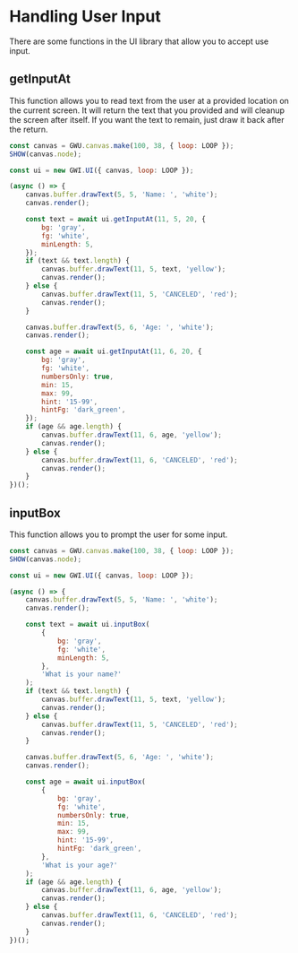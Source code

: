 # Handling User Input

There are some functions in the UI library that allow you to accept use input.

## getInputAt

This function allows you to read text from the user at a provided location on the current screen. It will return the text that you provided and will cleanup the screen after itself. If you want the text to remain, just draw it back after the return.

```js
const canvas = GWU.canvas.make(100, 38, { loop: LOOP });
SHOW(canvas.node);

const ui = new GWI.UI({ canvas, loop: LOOP });

(async () => {
    canvas.buffer.drawText(5, 5, 'Name: ', 'white');
    canvas.render();

    const text = await ui.getInputAt(11, 5, 20, {
        bg: 'gray',
        fg: 'white',
        minLength: 5,
    });
    if (text && text.length) {
        canvas.buffer.drawText(11, 5, text, 'yellow');
        canvas.render();
    } else {
        canvas.buffer.drawText(11, 5, 'CANCELED', 'red');
        canvas.render();
    }

    canvas.buffer.drawText(5, 6, 'Age: ', 'white');
    canvas.render();

    const age = await ui.getInputAt(11, 6, 20, {
        bg: 'gray',
        fg: 'white',
        numbersOnly: true,
        min: 15,
        max: 99,
        hint: '15-99',
        hintFg: 'dark_green',
    });
    if (age && age.length) {
        canvas.buffer.drawText(11, 6, age, 'yellow');
        canvas.render();
    } else {
        canvas.buffer.drawText(11, 6, 'CANCELED', 'red');
        canvas.render();
    }
})();
```

## inputBox

This function allows you to prompt the user for some input.

```js
const canvas = GWU.canvas.make(100, 38, { loop: LOOP });
SHOW(canvas.node);

const ui = new GWI.UI({ canvas, loop: LOOP });

(async () => {
    canvas.buffer.drawText(5, 5, 'Name: ', 'white');
    canvas.render();

    const text = await ui.inputBox(
        {
            bg: 'gray',
            fg: 'white',
            minLength: 5,
        },
        'What is your name?'
    );
    if (text && text.length) {
        canvas.buffer.drawText(11, 5, text, 'yellow');
        canvas.render();
    } else {
        canvas.buffer.drawText(11, 5, 'CANCELED', 'red');
        canvas.render();
    }

    canvas.buffer.drawText(5, 6, 'Age: ', 'white');
    canvas.render();

    const age = await ui.inputBox(
        {
            bg: 'gray',
            fg: 'white',
            numbersOnly: true,
            min: 15,
            max: 99,
            hint: '15-99',
            hintFg: 'dark_green',
        },
        'What is your age?'
    );
    if (age && age.length) {
        canvas.buffer.drawText(11, 6, age, 'yellow');
        canvas.render();
    } else {
        canvas.buffer.drawText(11, 6, 'CANCELED', 'red');
        canvas.render();
    }
})();
```
